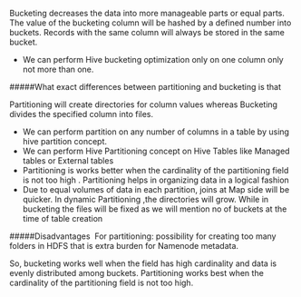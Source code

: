 Bucketing  decreases the data into more manageable parts or equal parts. The value of the bucketing  column will be hashed by a defined number into buckets. Records with the same column will always be stored in the same bucket.
* We can perform Hive bucketing optimization only on one column only not more than one.

#####What exact differences between partitioning and bucketing is that

Partitioning will create directories for column values whereas Bucketing divides the specified column into files.
* We can perform partition on any number of columns in a table by using hive partition concept.
* We can perform Hive Partitioning concept on Hive Tables like Managed tables or External tables
* Partitioning is works better when the cardinality of the partitioning field is not too high .
Partitioning  helps in organizing data in a logical fashion
* Due to equal volumes of data in each partition, joins at Map side will be quicker.
In dynamic Partitioning ,the directories will grow. While in bucketing the files will be fixed as we will mention no of buckets at the time of table creation

#####Disadvantages 
 For partitioning: possibility for creating too many folders in HDFS that is extra burden for Namenode metadata.

So, bucketing works well when the field has high cardinality and data is evenly distributed among buckets. Partitioning works best when the cardinality of the partitioning field is not too high.
